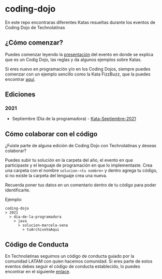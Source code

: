 # coding-dojo
En este repo encontraras diferentes Katas resueltas durante los eventos de Coding Dojo de Technolatinas

## ¿Cómo comenzar?
Puedes comenzar leyendo la [presentación](https://docs.google.com/presentation/d/1_ZTLGd6jGcERViOnwso8sKIz1aCGIkuT4C8xFbPn3lw/edit?usp=sharing) del evento en donde se explica que es un Codig Dojo, las reglas y da algunos ejemplos sobre Katas.

Si eres nuevo en programación y/o en los Coding Dojos, siempre puedes comenzar con un ejemplo sencillo como la Kata FizzBuzz, que la puedes encontrar [aquí](/fizzbuzz/Kata.md).

## Ediciones

### 2021
- Septiembre (Día de la programadora) - [Kata-Septiembre-2021](/2021/Kata.md)

## Cómo colaborar con el código
¿Fuiste parte de alguna edición de Coding Dojo con Technolatinas y deseas colaborar?

Puedes subir tu solución en la carpeta del año, el evento en que participaste y el lenguaje de programación en que lo implementaste. Crea una carpeta con el nombre `solucion-<tu nombre>` y dentro agrega tu código, si no existe la carpeta del lenguaje crea una nueva.

Recuerda poner tus datos en un comentario dentro de tu código para poder identificarte.

Ejemplo:
```
coding-dojo
> 2021
  > dia-de-la-programadora
    > java
      > solucion-marcela-sena
        > tuArchivoVaAqui
```


## Código de Conducta
En Technolatinas seguimos un código de conducta guiado por la comunidad LATAM con quien hacemos comunidad.
Si eres parte de estos eventos debes seguir el código de conducta establecido, lo puedes encontrar en el siguiente [enlace](CodigoDeConducta.md).
